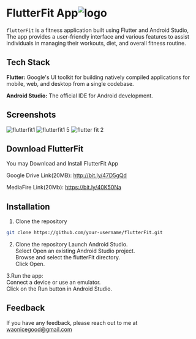
# FlutterFit App![logo](https://github.com/pawan-wao/FlutterFit/assets/119276655/79a62bf2-1e6c-426e-b253-dd30c51d1cf3)


`flutterFit` is a fitness application built using Flutter and Android Studio, 
The app provides a user-friendly interface and various features to assist individuals in managing their workouts, diet, and overall fitness routine.


## Tech Stack

**Flutter:** Google's UI toolkit for building natively compiled applications for mobile, web, and desktop from a single codebase.

**Android Studio:** The official IDE for Android development.


## Screenshots

![flutterfit1](https://github.com/pawan-wao/FlutterFit/assets/119276655/25550f98-d984-4c24-8e8c-725cfbb53a36) 
![flutterfit1 5](https://github.com/pawan-wao/FlutterFit/assets/119276655/477e24f4-8c4b-466d-b586-d6d4b7603f76) 
![flutter fit 2](https://github.com/pawan-wao/FlutterFit/assets/119276655/3b762d96-33a2-4172-b58e-142bfd53122d) 


## Download FlutterFit

 You may Download and Install FlutterFit App

Google Drive Link(20MB): http://bit.ly/47D5gQd

MediaFire Link(20Mb): https://bit.ly/40K50Na

## Installation

1. Clone the repository

```bash
git clone https://github.com/your-username/flutterFit.git
```
2. Clone the repository
Launch Android Studio.\
Select Open an existing Android Studio project.\
Browse and select the flutterFit directory.\
Click Open.    

3.Run the app:\
Connect a device or use an emulator.\
Click on the Run button in Android Studio.
## Feedback

If you have any feedback, please reach out to me at waonicegood@gmail.com


